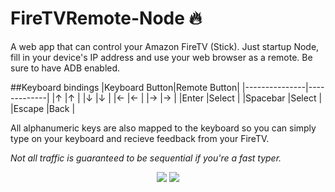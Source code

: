 # FireTVRemote-Node :fire:
A web app that can control your Amazon FireTV (Stick). Just startup Node, fill in your device's IP address and use your web browser as a remote.
Be sure to have ADB enabled.

##Keyboard bindings
|Keyboard Button|Remote Button|
|---------------|-------------|
|↑              |↑            |
|↓              |↓            |
|←              |←            |
|→              |→            |
|Enter          |Select       |
|Spacebar       |Select       |
|Escape         |Back         |

All alphanumeric keys are also mapped to the keyboard so you can simply type on your keyboard and recieve feedback from your FireTV.

*Not all traffic is guaranteed to be sequential if you're a fast typer.*

<center><img src="http://i.imgur.com/hWTlubK.png">
<img src="http://i.imgur.com/MCPluXk.png"></center>
